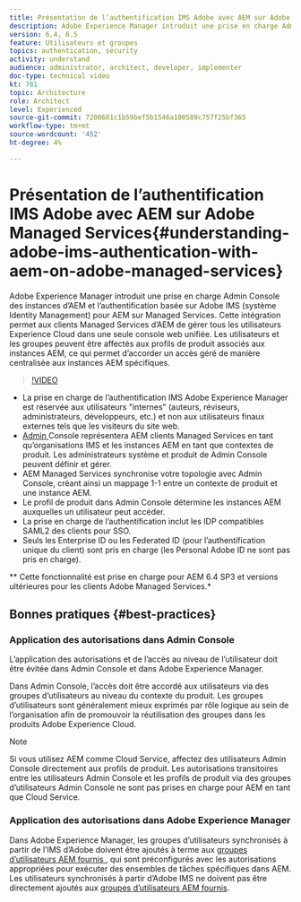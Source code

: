 ```yaml
---
title: Présentation de l’authentification IMS Adobe avec AEM sur Adobe Managed Services
description: Adobe Experience Manager introduit une prise en charge Admin Console des instances d’AEM et l’authentification basée sur Adobe IMS (système Identity Management) pour AEM sur Managed Services.   Cette intégration permet aux clients Managed Services d’AEM de gérer tous les utilisateurs Experience Cloud dans une seule console web unifiée. Les utilisateurs et les groupes peuvent être affectés aux profils de produit associés aux instances AEM, ce qui permet d’accorder un accès géré de manière centralisée aux instances AEM spécifiques.
version: 6.4, 6.5
feature: Utilisateurs et groupes
topics: authentication, security
activity: understand
audience: administrator, architect, developer, implementer
doc-type: technical video
kt: 781
topic: Architecture
role: Architect
level: Experienced
source-git-commit: 7200601c1b59bef5b1546a100589c757f25bf365
workflow-type: tm+mt
source-wordcount: '452'
ht-degree: 4%

---
```



# Présentation de l’authentification IMS Adobe avec AEM sur Adobe Managed Services{#understanding-adobe-ims-authentication-with-aem-on-adobe-managed-services}

Adobe Experience Manager introduit une prise en charge Admin Console des instances d’AEM et l’authentification basée sur Adobe IMS (système Identity Management) pour AEM sur Managed Services.   Cette intégration permet aux clients Managed Services d’AEM de gérer tous les utilisateurs Experience Cloud dans une seule console web unifiée. Les utilisateurs et les groupes peuvent être affectés aux profils de produit associés aux instances AEM, ce qui permet d’accorder un accès géré de manière centralisée aux instances AEM spécifiques.

>[!VIDEO](https://video.tv.adobe.com/v/26170?quality=12&learn=on)

* La prise en charge de l’authentification IMS Adobe Experience Manager est réservée aux utilisateurs &quot;internes&quot; (auteurs, réviseurs, administrateurs, développeurs, etc.) et non aux utilisateurs finaux externes tels que les visiteurs du site web.
* [Admin ](https://adminconsole.adobe.com/) Console représentera AEM clients Managed Services en tant qu’organisations IMS et les instances AEM en tant que contextes de produit. Les administrateurs système et produit de Admin Console peuvent définir et gérer.
* AEM Managed Services synchronise votre topologie avec Admin Console, créant ainsi un mappage 1-1 entre un contexte de produit et une instance AEM.
* Le profil de produit dans Admin Console détermine les instances AEM auxquelles un utilisateur peut accéder.
* La prise en charge de l’authentification inclut les IDP compatibles SAML2 des clients pour SSO.
* Seuls les Enterprise ID ou les Federated ID (pour l’authentification unique du client) sont pris en charge (les Personal Adobe ID ne sont pas pris en charge).

** Cette fonctionnalité est prise en charge pour AEM 6.4 SP3 et versions ultérieures pour les clients Adobe Managed Services.*

## Bonnes pratiques {#best-practices}

### Application des autorisations dans Admin Console

L’application des autorisations et de l’accès au niveau de l’utilisateur doit être évitée dans Admin Console et dans Adobe Experience Manager.

Dans Admin Console, l’accès doit être accordé aux utilisateurs via des groupes d’utilisateurs au niveau du contexte du produit. Les groupes d’utilisateurs sont généralement mieux exprimés par rôle logique au sein de l’organisation afin de promouvoir la réutilisation des groupes dans les produits Adobe Experience Cloud.

>[!NOTE]
>
> Si vous utilisez AEM comme Cloud Service, affectez des utilisateurs Admin Console directement aux profils de produit. Les autorisations transitoires entre les utilisateurs Admin Console et les profils de produit via des groupes d’utilisateurs Admin Console ne sont pas prises en charge pour AEM en tant que Cloud Service.

### Application des autorisations dans Adobe Experience Manager

Dans Adobe Experience Manager, les groupes d’utilisateurs synchronisés à partir de l’IMS d’Adobe doivent être ajoutés à terme aux [groupes d’utilisateurs AEM fournis ](https://helpx.adobe.com/fr/experience-manager/6-4/sites/administering/using/security.html), qui sont préconfigurés avec les autorisations appropriées pour exécuter des ensembles de tâches spécifiques dans AEM. Les utilisateurs synchronisés à partir d’Adobe IMS ne doivent pas être directement ajoutés aux [groupes d’utilisateurs AEM fournis](https://helpx.adobe.com/experience-manager/6-4/sites/administering/using/security.html).

